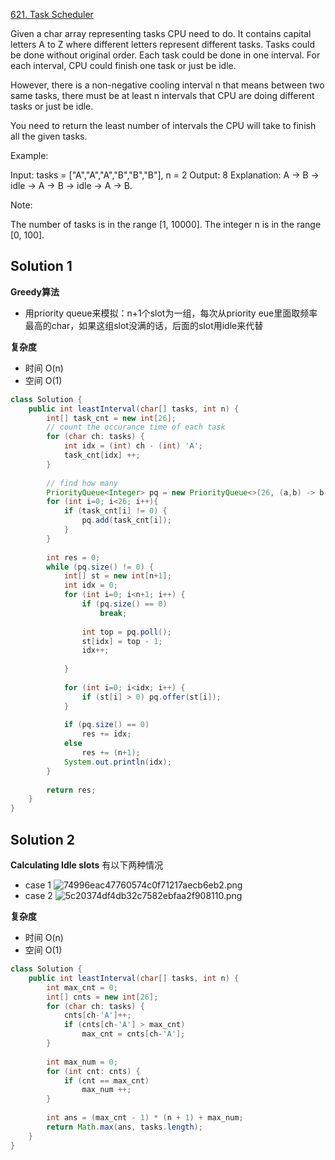 [621. Task Scheduler](https://leetcode.com/problems/task-scheduler/)

Given a char array representing tasks CPU need to do. It contains capital letters A to Z where different letters represent different tasks. Tasks could be done without original order. Each task could be done in one interval. For each interval, CPU could finish one task or just be idle.

However, there is a non-negative cooling interval n that means between two same tasks, there must be at least n intervals that CPU are doing different tasks or just be idle.

You need to return the least number of intervals the CPU will take to finish all the given tasks.

 

Example:

Input: tasks = ["A","A","A","B","B","B"], n = 2
Output: 8
Explanation: A -> B -> idle -> A -> B -> idle -> A -> B.
 

Note:

The number of tasks is in the range [1, 10000].
The integer n is in the range [0, 100].

## Solution 1
**Greedy算法**
- 用priority queue来模拟：n+1个slot为一组，每次从priority eue里面取频率最高的char，如果这组slot没满的话，后面的slot用idle来代替

**复杂度**
- 时间 O(n)
- 空间 O(1)
```java
class Solution {
    public int leastInterval(char[] tasks, int n) { 
        int[] task_cnt = new int[26];
        // count the occurance time of each task
        for (char ch: tasks) {
            int idx = (int) ch - (int) 'A';
            task_cnt[idx] ++;
        }
        
        // find how many 
        PriorityQueue<Integer> pq = new PriorityQueue<>(26, (a,b) -> b - a);
        for (int i=0; i<26; i++){
            if (task_cnt[i] != 0) {
                pq.add(task_cnt[i]);
            }
        }
        
        int res = 0;
        while (pq.size() != 0) {
            int[] st = new int[n+1];
            int idx = 0;
            for (int i=0; i<n+1; i++) {
                if (pq.size() == 0) 
                    break;
                
                int top = pq.poll();
                st[idx] = top - 1;
                idx++;
                
            }
            
            for (int i=0; i<idx; i++) {
                if (st[i] > 0) pq.offer(st[i]);
            }
            
            if (pq.size() == 0)
                res += idx;
            else
                res += (n+1);
            System.out.println(idx);
        }
    
        return res;
    }
}
```
## Solution 2
**Calculating Idle slots**
有以下两种情况
- case 1
![74996eac47760574c0f71217aecb6eb2.png](evernotecid://ED1E5A74-A74D-4791-BCBE-B6DCDE1839E4/appyinxiangcom/27612465/ENResource/p31)
- case 2
![5c20374df4db32c7582ebfaa2f908110.png](evernotecid://ED1E5A74-A74D-4791-BCBE-B6DCDE1839E4/appyinxiangcom/27612465/ENNote/p55?hash=5c20374df4db32c7582ebfaa2f908110)

**复杂度**
- 时间 O(n)
- 空间 O(1)
```java
class Solution {
    public int leastInterval(char[] tasks, int n) { 
        int max_cnt = 0;
        int[] cnts = new int[26];
        for (char ch: tasks) {
            cnts[ch-'A']++;
            if (cnts[ch-'A'] > max_cnt)
                max_cnt = cnts[ch-'A'];
        }
        
        int max_num = 0;
        for (int cnt: cnts) {
            if (cnt == max_cnt) 
                max_num ++;
        }
        
        int ans = (max_cnt - 1) * (n + 1) + max_num;
        return Math.max(ans, tasks.length);
    }
}
```
